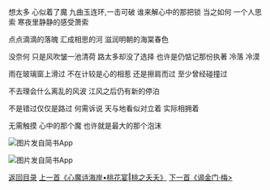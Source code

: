 想太多
心似着了魔
九曲玉连环,一击可破
谁来解心中的那把锁
当之如何
一个人思索
寒夜里静静的感受萧索

点点滴滴的落魄
汇成相思的河
滋润明朝的海棠春色

没奈何
只是风吹皱一池清荷
路太多却没了选择
也许是仍惦记那份执著
冷落
冷漠

雨在玻璃窗上滑过
不在计较是心的相惹
还是擦肩而过
至少曾经碰撞过

不去理会什么离乱的风波
江风之后仍有新的停泊

不是错过仅仅是路过
何需诉说
天与地看似对立着
实际相拥着

无需触摸
心中的那个魔
也许就是最大的那个泡沫

![图片发自简书App](http://upload-images.jianshu.io/upload_images/1691484-cd3227d9d9863aca.jpg?imageMogr2/auto-orient/strip%7CimageView2/2/w/1080/q/50)


![图片发自简书App](http://upload-images.jianshu.io/upload_images/1691484-b666f5e32cb58897.jpg?imageMogr2/auto-orient/strip%7CimageView2/2/w/1080/q/50)

[返回目录](https://www.jianshu.com/p/f13b34acd5f9)
[上一首《心魔诗海岸•桃花宴‖桃之夭夭》](https://www.jianshu.com/p/c3d0c7bed3d7)
[下一首《谒金门·梅>](https://www.jianshu.com/p/257d0517d97c)


